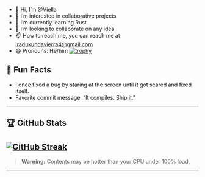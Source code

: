 - 👋 Hi, I’m @Viella
- 👀 I’m interested in collaborative projects
- 🌱 I’m currently learning Rust 
- 💞️ I’m looking to collaborate on any idea
- 📫 How to reach me, you can reach me at iradukundavierra4@gmail.com
- 😄 Pronouns: He/him
[![trophy](https://github-profile-trophy.vercel.app/?username=unmatched78&theme=radical&title=Stars,Commits,Repositories,Followers,Contributions,Languages)](https://github.com/ryo-ma/github-profile-trophy)
## 🤔 Fun Facts

- I once fixed a bug by staring at the screen until it got scared and fixed itself.
- Favorite commit message: “It compiles. Ship it.”

---

## 🏆 GitHub Stats


[![GitHub Streak](https://streak-stats.demolab.com/?user=unmatched78&theme=radical)](https://git.io/streak-stats)
---

> **Warning:** Contents may be hotter than your CPU under 100% load.

---
